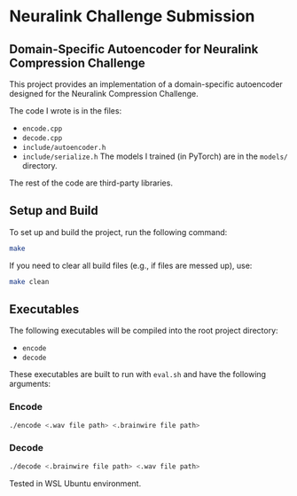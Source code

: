 # Neuralink Challenge Submission

## Domain-Specific Autoencoder for Neuralink Compression Challenge

This project provides an implementation of a domain-specific autoencoder designed for the Neuralink Compression Challenge.

The code I wrote is in the files:
- `encode.cpp`
- `decode.cpp`
- `include/autoencoder.h`
- `include/serialize.h`
The models I trained (in PyTorch) are in the `models/` directory.

The rest of the code are third-party libraries.

## Setup and Build

To set up and build the project, run the following command:

```bash
make
```

If you need to clear all build files (e.g., if files are messed up), use:

```bash
make clean
```

## Executables

The following executables will be compiled into the root project directory:

- `encode`
- `decode`

These executables are built to run with `eval.sh` and have the following arguments:

### Encode

```bash
./encode <.wav file path> <.brainwire file path>
```

### Decode

```bash
./decode <.brainwire file path> <.wav file path>
```
Tested in WSL Ubuntu environment.
